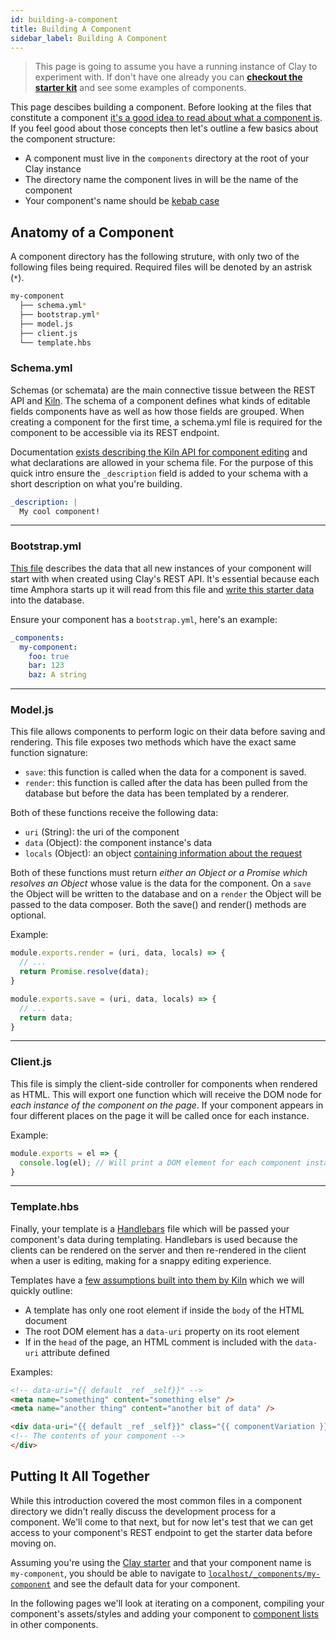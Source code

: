 ```yaml
---
id: building-a-component
title: Building A Component
sidebar_label: Building A Component
---
```


> This page is going to assume you have a running instance of Clay to experiment with. If don't have one already you can [**checkout the starter kit**](https://github.com/clay/clay-starter) and see some examples of components.

This page descibes building a component. Before looking at the files that constitute a component [it's a good idea to read about what a component is](components.md). If you feel good about those concepts then let's outline a few basics about the component structure:

- A component must live in the `components` directory at the root of your Clay instance
- The directory name the component lives in will be the name of the component
- Your component's name should be [kebab case](http://wiki.c2.com/?KebabCase)

## Anatomy of a Component

A component directory has the following struture, with only two of the following files being required. Required files will be denoted by an astrisk (`*`).

```bash
my-component
  ├── schema.yml*
  ├── bootstrap.yml*
  ├── model.js
  ├── client.js
  └── template.hbs
```

### Schema.yml

Schemas (or schemata) are the main connective tissue between the REST API and [Kiln](glossary.md#kiln). The schema of a component defines what kinds of editable fields components have as well as how those fields are grouped. When creating a component for the first time, a schema.yml file is required for the component to be accessible via its REST endpoint.

Documentation [exists describing the Kiln API for component editing](https://docs.clayplatform.com/clay-kiln/docs/editing_components) and what declarations are allowed in your schema file. For the purpose of this quick intro ensure the `_description` field is added to your schema with a short description on what you're building.

```yaml
_description: |
  My cool component!
```

---

### Bootstrap.yml

[This file](glossary.md#bootstrap-file) describes the data that all new instances of your component will start with when created using Clay's REST API. It's essential because each time Amphora starts up it will read from this file and [write this starter data](glossary.md#bootstrap-action) into the database.

Ensure your component has a `bootstrap.yml`, here's an example:

```yaml
_components:
  my-component:
    foo: true
    bar: 123
    baz: A string
```

---

### Model.js

This file allows components to perform logic on their data before saving and rendering. This file exposes two methods which have the exact same function signature:

- `save`: this function is called when the data for a component is saved.
- `render`: this function is called after the data has been pulled from the database but before the data has been templated by a renderer.

Both of these functions receive the following data:

- `uri` (String): the uri of the component
- `data` (Object): the component instance's data
- `locals` (Object): an object [containing information about the request](glossary.md#locals)

Both of these functions must return _either an Object or a Promise which resolves an Object_ whose value is the data for the component. On a `save` the Object will be written to the database and on a `render` the Object will be passed to the data composer. Both the save() and render() methods are optional.

Example:

```javascript
module.exports.render = (uri, data, locals) => {
  // ...
  return Promise.resolve(data);
}

module.exports.save = (uri, data, locals) => {
  // ...
  return data;
}
```

---

### Client.js

This file is simply the client-side controller for components when rendered as HTML. This will export one function which will receive the DOM node for _each instance of the component on the page_. If your component appears in four different places on the page it will be called once for each instance.

Example:

```javascript
module.exports = el => {
  console.log(el); // Will print a DOM element for each component instance on the page
}
```

---

### Template.hbs

Finally, your template is a [Handlebars](https://handlebarsjs.com/expressions.html) file which will be passed your component's data during templating. Handlebars is used because the clients can be rendered on the server and then re-rendered in the client when a user is editing, making for a snappy editing experience.

Templates have a [few assumptions built into them by Kiln](https://handlebarsjs.com/expressions.html) which we will quickly outline:

- A template has only one root element if inside the `body` of the HTML document
- The root DOM element has a `data-uri` property on its root element
- If in the `head` of the page, an HTML comment is included with the `data-uri` attribute defined

Examples:

```html
<!-- data-uri="{{ default _ref _self}}" -->
<meta name="something" content="something else" />
<meta name="another thing" content="another bit of data" />
```

```html
<div data-uri="{{ default _ref _self}}" class="{{ componentVariation }}">
<!-- The contents of your component -->
</div>
```

## Putting It All Together

While this introduction covered the most common files in a component directory we didn't really discuss the development process for a component. We'll come to that next, but for now let's test that we can get access to your component's REST endpoint to get the starter data before moving on.

Assuming you're using the [Clay starter](https://github.com/clay/clay-starter) and that your component name is `my-component`, you should be able to navigate to [`localhost/_components/my-component`](localhost/_components/my-component) and see the default data for your component.

In the following pages we'll look at iterating on a component, compiling your component's assets/styles and adding your component to [component lists](https://docs.clayplatform.com/clay-kiln/docs/manipulating-components#component-lists) in other components.
